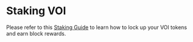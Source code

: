 # Staking VOI

Please refer to this [Staking Guide](https://docs.google.com/document/d/102T8BGLu98ktLBEu8vIPO19vKUm0NUH3MNefUHJEbX8/edit) to learn how to lock up your VOI tokens and earn block rewards.
